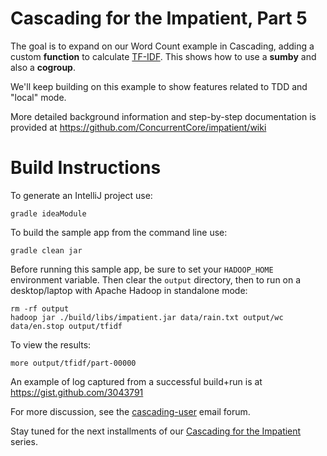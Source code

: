 Cascading for the Impatient, Part 5
===================================
The goal is to expand on our Word Count example in Cascading, adding a custom **function** to calculate [TF-IDF](http://en.wikipedia.org/wiki/Tf*idf). This shows how to use a **sumby** and also a **cogroup**.

We'll keep building on this example to show features related to TDD and "local" mode.

More detailed background information and step-by-step documentation is provided at https://github.com/ConcurrentCore/impatient/wiki

Build Instructions
==================
To generate an IntelliJ project use:

    gradle ideaModule

To build the sample app from the command line use:

    gradle clean jar

Before running this sample app, be sure to set your `HADOOP_HOME` environment variable. Then clear the `output` directory, then to run on a desktop/laptop with Apache Hadoop in standalone mode:

    rm -rf output
    hadoop jar ./build/libs/impatient.jar data/rain.txt output/wc data/en.stop output/tfidf

To view the results:

    more output/tfidf/part-00000

An example of log captured from a successful build+run is at https://gist.github.com/3043791

For more discussion, see the [cascading-user](https://groups.google.com/forum/?fromgroups#!forum/cascading-user) email forum.

Stay tuned for the next installments of our [Cascading for the Impatient](http://www.cascading.org/category/impatient/) series.
